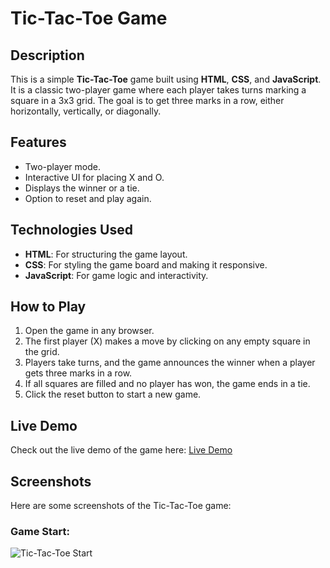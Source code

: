  
# Tic-Tac-Toe Game

## Description
This is a simple **Tic-Tac-Toe** game built using **HTML**, **CSS**, and **JavaScript**. It is a classic two-player game where each player takes turns marking a square in a 3x3 grid. The goal is to get three marks in a row, either horizontally, vertically, or diagonally.

## Features
- Two-player mode.
- Interactive UI for placing X and O.
- Displays the winner or a tie.
- Option to reset and play again.

## Technologies Used
- **HTML**: For structuring the game layout.
- **CSS**: For styling the game board and making it responsive.
- **JavaScript**: For game logic and interactivity.

## How to Play
1. Open the game in any browser.
2. The first player (X) makes a move by clicking on any empty square in the grid.
3. Players take turns, and the game announces the winner when a player gets three marks in a row.
4. If all squares are filled and no player has won, the game ends in a tie.
5. Click the reset button to start a new game.
## Live Demo
Check out the live demo of the game here: [Live Demo](https://your-live-demo-link.com)

## Screenshots
Here are some screenshots of the Tic-Tac-Toe game:

### Game Start:
![Tic-Tac-Toe Start](path/to/screenshot-start.png)
 
